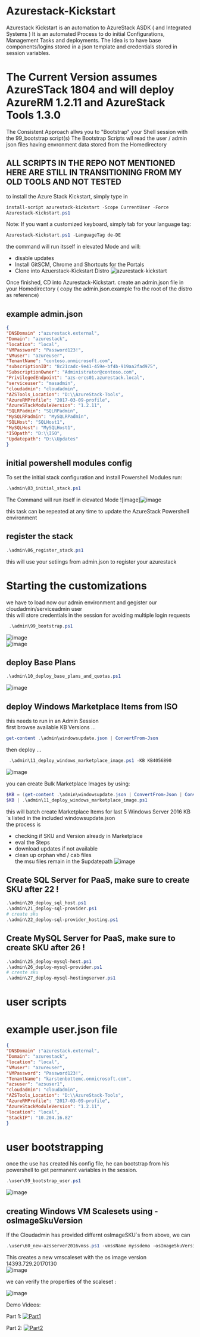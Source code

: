 # Azurestack-Kickstart

Azurestack Kickstart is an automation to AzureStack ASDK ( and Integrated Systems )
It is an automated Process to do initial Configurations, Management Tasks and deployments.
The Idea is to have base components/logins stored in a json template and credentials stored in session variables.
# The Current Version assumes AzureSTack 1804 and will deploy AzureRM  1.2.11 and AzureStack Tools 1.3.0
The Consistent Approach allws you to "Bootstrap" your Shell session with the 99_bootstrap script(s)
The Bootstrap Scripts wll read the user / admin json files having envronment data stored from the Homedirectory
## ALL SCRIPTS IN THE REPO NOT MENTIONED HERE ARE STILL IN TRANSITIONING FROM MY OLD TOOLS AND NOT TESTED
to install the Azure Stack Kickstart, simply type in 
```Powershell
install-script azurestack-kickstart -Scope CurrentUser -Force
Azurestack-Kickstart.ps1
```
Note: If you want a customized keyboard, simply tab for your language tag:
```Powershell
Azurestack-Kickstart.ps1 -LanguageTag de-DE
```  
the command will run itsself in elevated Mode and will:  
   - disable updates
   - Install GitSCM, Chrome and Shortcuts for the Portals
   - Clone into Azuerstack-Kickstart Distro
![azurestack-kickstart](https://user-images.githubusercontent.com/8255007/34120361-abf1a93e-e425-11e7-827e-98fceb33c8f3.gif)  

Once finished, CD into Azurestack-Kickstart.
create an admin.json file in your Homedirectory ( copy the admin.json.example fro the root of the distro as reference)


## example admin.json
```json
{
"DNSDomain" :"azurestack.external",
"Domain": "azurestack",
"location": "local",
"VMPassword": "Password123!",
"VMuser": "azureuser",
"TenantName": "contoso.onmicrosoft.com",
"subscriptionID": "8c21cadc-9e41-459e-bf4b-919aa2fad975",
"SubscriptionOwner": "Administrator@contoso.com", 
"PrivilegedEndpoint": "azs-ercs01.azurestack.local",
"serviceuser": "masadmin",
"cloudadmin": "cloudadmin",
"AZSTools_Location": "D:\\AzureStack-Tools",
"AzureRMProfile": "2017-03-09-profile",
"AzureSTackModuleVersion": "1.2.11",
"SQLRPadmin": "SQLRPadmin",
"MySQLRPadmin": "MySQLRPadmin",
"SQLHost": "SQLHost1",
"MySQLHost": "MySQLHost1",
"ISOpath": "D:\\ISO",
"Updatepath": "D:\\Updates"
}
```


## initial powershell modules config

To set the initial stack configuration and install Powershell Modules run:
```Powershell
.\admin\03_initial_stack.ps1
```
The Command will run itself in elevated Mode
![image]![image](https://user-images.githubusercontent.com/8255007/33956253-4c7f325e-e03e-11e7-8bc9-86c480d74424.png)

this task can be repeated at any time to update the AzureStack Powershell environment

## register the stack
```Powershell
.\admin\06_register_stack.ps1
```
this will use your setiings from admin.json to register your azurestack


# Starting the customizations

we have to load now our admin environment and gegister our cloudadmin/serviceadmin user   
this will store credentials in the session for avoiding multiple login requests 
```Powershell
 .\admin\99_bootstrap.ps1
```  
![image](https://user-images.githubusercontent.com/8255007/33956638-7bd6c8d6-e03f-11e7-88b0-2293a6dd66bb.png)  
![image](https://user-images.githubusercontent.com/8255007/33956656-84f953b6-e03f-11e7-9018-27266d2a0ae6.png)  

## deploy Base Plans

```Powershell
.\admin\10_deploy_base_plans_and_quotas.ps1 
```  
![image](https://user-images.githubusercontent.com/8255007/33957262-636e5f0a-e041-11e7-8c36-05a15bf939d8.png)  

## deploy Windows Marketplace Items from ISO
this needs to run in an Admin Session    
first browse available KB Versions ...  
```Powershell
get-content .\admin\windowsupdate.json | ConvertFrom-Json
```
then deploy ...  
```Powershell
 .\admin\11_deploy_windows_marketplace_image.ps1 -KB KB4056890
```
![image](https://user-images.githubusercontent.com/8255007/33983160-65a941c8-e0b3-11e7-8bb2-8200074af068.png)  

you can create Bulk Marketplace Images by using:
```Powershell
$KB = (get-content .\admin\windowsupdate.json | ConvertFrom-Json | ConvertFrom-Json) | Sort-Object -Property Date | Select-Object KB -Last 5 | Where-Object KB -ne ""
$KB | .\admin\11_deploy_windows_marketplace_image.ps1 
```
this will batch create Marketplace Items for last 5 Windows Server 2016 KB´s listed in the included windowsupdate.json   
the process is 
- checking if SKU and Version already in Marketplace
- eval the Steps
- download updates if not available
- clean up orphan vhd / cab files  
the msu files remain in the $updatepath
![image](https://user-images.githubusercontent.com/8255007/34832779-1c0dc308-f6ee-11e7-8ffd-d904b6a062c9.png)


## Create SQL Server for PaaS, make sure to create SKU after 22 !
```Powershell
.\admin\20_deploy_sql_host.ps1
.\admin\21_deploy-sql-provider.ps1
# create sku
.\admin\22_deploy-sql-provider_hosting.ps1
```

## Create MySQL Server for PaaS, make sure to create SKU after 26 !
```Powershell
.\admin\25_deploy-mysql-host.ps1
.\admin\26_deploy-mysql-provider.ps1
# creste sku
.\admin\27_deploy-mysql-hostingserver.ps1
```


# user scripts
# example user.json file
```json
{
"DNSDomain" :"azurestack.external",
"Domain": "azurestack",
"location": "local",
"VMuser": "azureuser",
"VMPassword": "Password123!",
"TenantName": "karstenbottemc.onmicrosoft.com",
"azsuser": "azsuser1",
"cloudadmin": "cloudadmin",
"AZSTools_Location": "D:\\AzureStack-Tools",
"AzureRMProfile": "2017-03-09-profile",
"AzureStackModuleVersion": "1.2.11",
"location": "local",
"StackIP": "10.204.16.82"
}
```
# user bootstrapping   
once the use has created his config file, he can bootstrap from his powershell to get permanent variables in the session.  
```Powershell
.\user\99_bootstrap_user.ps1
```
![image](https://user-images.githubusercontent.com/8255007/34080665-12e337dc-e342-11e7-9c41-d68fb3b972c3.png)  


## creating Windows VM Scalesets using  -osImageSkuVersion
If the Cloudadmin has provided differnt osImageSKU´s from above, we can   
```Powershell  
.\user\60_new-azsserver2016vmss.ps1 -vmssName myssdemo -osImageSkuVersion 14393.729.20170130
```  
This creates a new vmscaleset with the os image version 14393.729.20170130  
![image](https://user-images.githubusercontent.com/8255007/34080434-3c129e4e-e33e-11e7-97ee-03fd66bccd4f.png)  

we can verify the properties of the scaleset :  

![image](https://user-images.githubusercontent.com/8255007/34080443-7a25f834-e33e-11e7-8923-af75dc42ae5a.png)  


Demo Videos:

Part 1:
[![Part1](https://img.youtube.com/vi/PpLDetrMJks/0.jpg)](https://youtu.be/PpLDetrMJks "Part 1")  

Part 2:
[![Part2](https://img.youtube.com/vi/kpOEw1ylnpU/0.jpg)](https://youtu.be/kpOEw1ylnpU "Part 2")  




